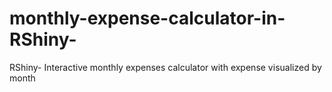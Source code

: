# monthly-expense-calculator-in-RShiny-
RShiny- Interactive monthly expenses calculator with expense visualized by month 

